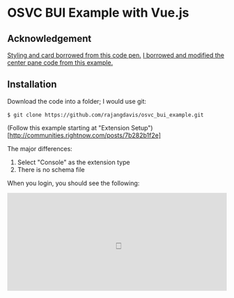 # OSVC BUI Example with Vue.js

## Acknowledgement 
[Styling and card borrowed from this code pen.](https://codepen.io/kathykato/pen/xzRQyp	)
[I borrowed and modified the center pane code from this example.](http://communities.rightnow.com/posts/96b46db52c)

## Installation
Download the code into a folder; I would use git:
	
	$ git clone https://github.com/rajangdavis/osvc_bui_example.git

(Follow this example starting at "Extension Setup")[http://communities.rightnow.com/posts/7b282b1f2e]

The major differences:
1. Select "Console" as the extension type
2. There is no schema file

When you login, you should see the following:

![gif example](gif_example.gif)